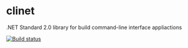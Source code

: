 # clinet
.NET Standard 2.0 library for build command-line interface appliactions

[![Build status](https://ci.appveyor.com/api/projects/status/puf2rlstlo04diyy/branch/master?svg=true)](https://ci.appveyor.com/project/gevlee/clinet/branch/master)
